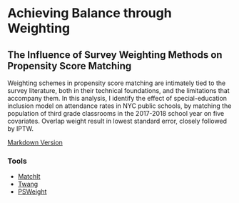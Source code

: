# Achieving Balance through Weighting
## The Influence of Survey Weighting Methods on Propensity Score Matching

Weighting schemes in propensity score matching are intimately tied to the survey literature, both in their technical foundations, and the limitations that accompany them. In this analysis, I identify the effect of special-education inclusion model on attendance rates in NYC public schools, by matching the population of third grade classrooms in the 2017-2018 school year on five covariates. Overlap weight result in lowest standard error, closely followed by IPTW.

[Markdown Version](https://katjanewilson.github.io/Achieving-Balance-through-Weighting/)

### Tools 

* [MatchIt](https://cran.r-project.org/web/packages/MatchIt/MatchIt.pdf)
* [Twang](https://cran.r-project.org/web/packages/twang/index.html)
* [PSWeight](https://cran.r-project.org/web/packages/PSweight/PSweight.pdf)

